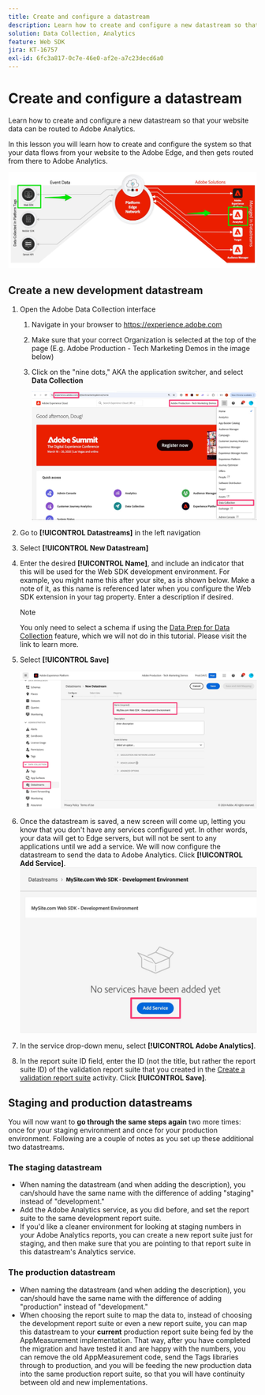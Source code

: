```yaml
---
title: Create and configure a datastream
description: Learn how to create and configure a new datastream so that your website data can be routed to Adobe Analytics.
solution: Data Collection, Analytics
feature: Web SDK
jira: KT-16757
exl-id: 6fc3a817-0c7e-46e0-af2e-a7c23decd6a0
---
```

# Create and configure a datastream

Learn how to create and configure a new datastream so that your website data can be routed to Adobe Analytics.

In this lesson you will learn how to create and configure the system so that your data flows from your website to the Adobe Edge, and then gets routed from there to Adobe Analytics. 

![Architecture Diagram](assets/architecture_diagram.jpg)

## Create a new development datastream

1. Open the Adobe Data Collection interface 
    1. Navigate in your browser to https://experience.adobe.com
    1. Make sure that your correct Organization is selected at the top of the page (E.g. Adobe Production - Tech Marketing Demos in the image below)
    1. Click on the "nine dots," AKA the application switcher, and select **Data Collection**

        ![Navigate to data collection](assets/navigate-to-data-collection.jpg)

1. Go to **[!UICONTROL Datastreams]** in the left navigation
1. Select **[!UICONTROL New Datastream]**
1. Enter the desired **[!UICONTROL Name]**, and include an indicator that this will be used for the Web SDK development environment. For example, you might name this after your site, as is shown below. Make a note of it, as this name is referenced later when you configure the Web SDK extension in your tag property. Enter a description if desired.

   >[!NOTE]
   >
   >You only need to select a schema if using the [Data Prep for Data Collection](https://experienceleague.adobe.com/en/docs/platform-learn/data-collection/edge-network/data-prep) feature, which we will not do in this tutorial. Please visit the link to learn more.

1. Select **[!UICONTROL Save]**

   ![Create the datastream](assets/create-new-datastream.jpg)

1. Once the datastream is saved, a new screen will come up, letting you know that you don't have any services configured yet. In other words, your data will get to Edge servers, but will not be sent to any applications until we add a service. We will now configure the datastream to send the data to Adobe Analytics. Click **[!UICONTROL Add Service]**.
    ![Add Service](assets/datastream-add-service.jpg)
1. In the service drop-down menu, select **[!UICONTROL Adobe Analytics]**.
1. In the report suite ID field, enter the ID (not the title, but rather the report suite ID) of the validation report suite that you created in the [Create a validation report suite](create-a-validation-report-suite.md) activity. Click **[!UICONTROL Save]**.

## Staging and production datastreams

You will now want to **go through the same steps again** two more times: once for your staging environment and once for your production environment. Following are a couple of notes as you set up these additional two datastreams.

### The staging datastream

* When naming the datastream (and when adding the description), you can/should have the same name with the difference of adding "staging" instead of "development."
* Add the Adobe Analytics service, as you did before, and set the report suite to the same development report suite.
* If you'd like a cleaner environment for looking at staging numbers in your Adobe Analytics reports, you can create a new report suite just for staging, and then make sure that you are pointing to that report suite in this datastream's Analytics service.

### The production datastream

* When naming the datastream (and when adding the description), you can/should have the same name with the difference of adding "production" instead of "development."
* When choosing the report suite to map the data to, instead of choosing the development report suite or even a new report suite, you can map this datastream to your **current** production report suite being fed by the AppMeasurement implementation. That way, after you have completed the migration and have tested it and are happy with the numbers, you can remove the old AppMeasurement code, send the Tags libraries through to production, and you will be feeding the new production data into the same production report suite, so that you will have continuity between old and new implementations.
